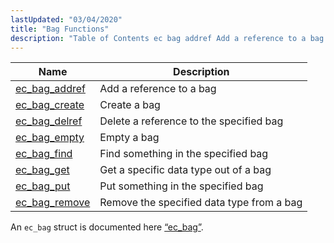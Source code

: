 ```yaml
---
lastUpdated: "03/04/2020"
title: "Bag Functions"
description: "Table of Contents ec bag addref Add a reference to a bag ec bag create Create a bag ec bag delref Delete a reference to the specified bag ec bag empty Empty a bag ec bag find Find something in the specified bag ec bag get Get a specific data..."
---
```



| Name                                                                                      | Description                               |
|-------------------------------------------------------------------------------------------|-------------------------------------------|
| [ec_bag_addref](/momentum/3/3-api/apis-ec-bag-addref) | Add a reference to a bag                  |
| [ec_bag_create](/momentum/3/3-api/apis-ec-bag-create) | Create a bag                              |
| [ec_bag_delref](/momentum/3/3-api/apis-ec-bag-delref) | Delete a reference to the specified bag   |
| [ec_bag_empty](/momentum/3/3-api/apis-ec-bag-empty)   | Empty a bag                               |
| [ec_bag_find](/momentum/3/3-api/apis-ec-bag-find)     | Find something in the specified bag       |
| [ec_bag_get](/momentum/3/3-api/apis-ec-bag-get)       | Get a specific data type out of a bag     |
| [ec_bag_put](/momentum/3/3-api/apis-ec-bag-put)       | Put something in the specified bag        |
| [ec_bag_remove](/momentum/3/3-api/apis-ec-bag-remove) | Remove the specified data type from a bag |

An `ec_bag` struct is documented here [“ec_bag”](/momentum/3/3-api/structs-ec-bag).
